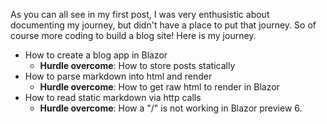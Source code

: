 ﻿As you can all see in my first post, I was very enthusistic about documenting my journey, but didn't have a place to put that journey. So of course more coding to build a blog site! Here is my journey.

- How to create a blog app in Blazor
  - **Hurdle overcome**: How to store posts statically
- How to parse markdown into html and render
  - **Hurdle overcome**: How to get raw html to render in Blazor
- How to read static markdown via http calls
  -  **Hurdle overcome**: How a "/" is not working in Blazor preview 6.